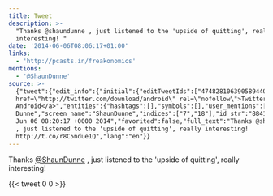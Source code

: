 ```yaml
---
title: Tweet
description: >-
  "Thanks @shaundunne , just listened to the 'upside of quitting', really
  interesting! "
date: '2014-06-06T08:06:17+01:00'
links:
  - 'http://pcasts.in/freakonomics'
mentions:
  - '@ShaunDunne'
source: >-
  {"tweet":{"edit_info":{"initial":{"editTweetIds":["474828106390589440"],"editableUntil":"2014-06-06T09:20:17.100Z","editsRemaining":"5","isEditEligible":true}},"retweeted":false,"source":"<a
  href=\"http://twitter.com/download/android\" rel=\"nofollow\">Twitter for
  Android</a>","entities":{"hashtags":[],"symbols":[],"user_mentions":[{"name":"Shaun
  Dunne","screen_name":"ShaunDunne","indices":["7","18"],"id_str":"884161530102788098","id":"884161530102788098"}],"urls":[{"url":"http://t.co/r8C5ndue1Q","expanded_url":"http://pcasts.in/freakonomics","display_url":"pcasts.in/freakonomics","indices":["84","106"]}]},"display_text_range":["0","106"],"favorite_count":"0","id_str":"474828106390589440","truncated":false,"retweet_count":"0","id":"474828106390589440","possibly_sensitive":false,"created_at":"Fri
  Jun 06 08:20:17 +0000 2014","favorited":false,"full_text":"Thanks @shaundunne
  , just listened to the 'upside of quitting', really interesting!
  http://t.co/r8C5ndue1Q","lang":"en"}}
---
```

Thanks [@ShaunDunne](https://twitter.com/@ShaunDunne) , just listened to the 'upside of quitting', really interesting! 
    
{{< tweet 0 0 >}}
    
